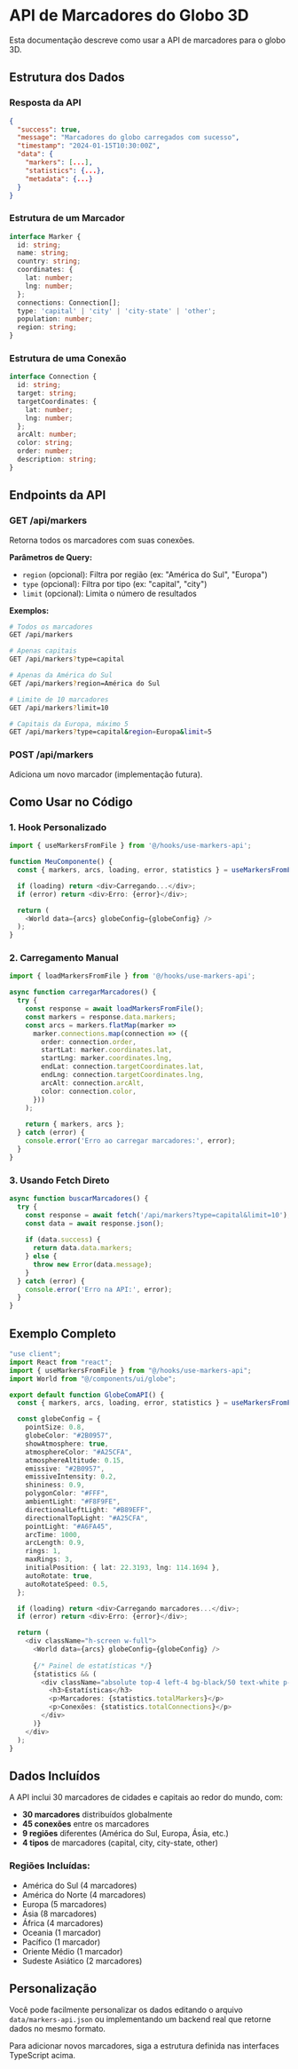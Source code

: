 # API de Marcadores do Globo 3D

Esta documentação descreve como usar a API de marcadores para o globo 3D.

## Estrutura dos Dados

### Resposta da API

```json
{
  "success": true,
  "message": "Marcadores do globo carregados com sucesso",
  "timestamp": "2024-01-15T10:30:00Z",
  "data": {
    "markers": [...],
    "statistics": {...},
    "metadata": {...}
  }
}
```

### Estrutura de um Marcador

```typescript
interface Marker {
  id: string;
  name: string;
  country: string;
  coordinates: {
    lat: number;
    lng: number;
  };
  connections: Connection[];
  type: 'capital' | 'city' | 'city-state' | 'other';
  population: number;
  region: string;
}
```

### Estrutura de uma Conexão

```typescript
interface Connection {
  id: string;
  target: string;
  targetCoordinates: {
    lat: number;
    lng: number;
  };
  arcAlt: number;
  color: string;
  order: number;
  description: string;
}
```

## Endpoints da API

### GET /api/markers

Retorna todos os marcadores com suas conexões.

**Parâmetros de Query:**
- `region` (opcional): Filtra por região (ex: "América do Sul", "Europa")
- `type` (opcional): Filtra por tipo (ex: "capital", "city")
- `limit` (opcional): Limita o número de resultados

**Exemplos:**
```bash
# Todos os marcadores
GET /api/markers

# Apenas capitais
GET /api/markers?type=capital

# Apenas da América do Sul
GET /api/markers?region=América do Sul

# Limite de 10 marcadores
GET /api/markers?limit=10

# Capitais da Europa, máximo 5
GET /api/markers?type=capital&region=Europa&limit=5
```

### POST /api/markers

Adiciona um novo marcador (implementação futura).

## Como Usar no Código

### 1. Hook Personalizado

```typescript
import { useMarkersFromFile } from '@/hooks/use-markers-api';

function MeuComponente() {
  const { markers, arcs, loading, error, statistics } = useMarkersFromFile();

  if (loading) return <div>Carregando...</div>;
  if (error) return <div>Erro: {error}</div>;

  return (
    <World data={arcs} globeConfig={globeConfig} />
  );
}
```

### 2. Carregamento Manual

```typescript
import { loadMarkersFromFile } from '@/hooks/use-markers-api';

async function carregarMarcadores() {
  try {
    const response = await loadMarkersFromFile();
    const markers = response.data.markers;
    const arcs = markers.flatMap(marker => 
      marker.connections.map(connection => ({
        order: connection.order,
        startLat: marker.coordinates.lat,
        startLng: marker.coordinates.lng,
        endLat: connection.targetCoordinates.lat,
        endLng: connection.targetCoordinates.lng,
        arcAlt: connection.arcAlt,
        color: connection.color,
      }))
    );
    
    return { markers, arcs };
  } catch (error) {
    console.error('Erro ao carregar marcadores:', error);
  }
}
```

### 3. Usando Fetch Direto

```typescript
async function buscarMarcadores() {
  try {
    const response = await fetch('/api/markers?type=capital&limit=10');
    const data = await response.json();
    
    if (data.success) {
      return data.data.markers;
    } else {
      throw new Error(data.message);
    }
  } catch (error) {
    console.error('Erro na API:', error);
  }
}
```

## Exemplo Completo

```typescript
"use client";
import React from "react";
import { useMarkersFromFile } from "@/hooks/use-markers-api";
import World from "@/components/ui/globe";

export default function GlobeComAPI() {
  const { markers, arcs, loading, error, statistics } = useMarkersFromFile();

  const globeConfig = {
    pointSize: 0.8,
    globeColor: "#2B0957",
    showAtmosphere: true,
    atmosphereColor: "#A25CFA",
    atmosphereAltitude: 0.15,
    emissive: "#2B0957",
    emissiveIntensity: 0.2,
    shininess: 0.9,
    polygonColor: "#FFF",
    ambientLight: "#F8F9FE",
    directionalLeftLight: "#B89EFF",
    directionalTopLight: "#A25CFA",
    pointLight: "#A6FA45",
    arcTime: 1000,
    arcLength: 0.9,
    rings: 1,
    maxRings: 3,
    initialPosition: { lat: 22.3193, lng: 114.1694 },
    autoRotate: true,
    autoRotateSpeed: 0.5,
  };

  if (loading) return <div>Carregando marcadores...</div>;
  if (error) return <div>Erro: {error}</div>;

  return (
    <div className="h-screen w-full">
      <World data={arcs} globeConfig={globeConfig} />
      
      {/* Painel de estatísticas */}
      {statistics && (
        <div className="absolute top-4 left-4 bg-black/50 text-white p-4 rounded">
          <h3>Estatísticas</h3>
          <p>Marcadores: {statistics.totalMarkers}</p>
          <p>Conexões: {statistics.totalConnections}</p>
        </div>
      )}
    </div>
  );
}
```

## Dados Incluídos

A API inclui 30 marcadores de cidades e capitais ao redor do mundo, com:

- **30 marcadores** distribuídos globalmente
- **45 conexões** entre os marcadores
- **9 regiões** diferentes (América do Sul, Europa, Ásia, etc.)
- **4 tipos** de marcadores (capital, city, city-state, other)

### Regiões Incluídas:
- América do Sul (4 marcadores)
- América do Norte (4 marcadores)
- Europa (5 marcadores)
- Ásia (8 marcadores)
- África (4 marcadores)
- Oceania (1 marcador)
- Pacífico (1 marcador)
- Oriente Médio (1 marcador)
- Sudeste Asiático (2 marcadores)

## Personalização

Você pode facilmente personalizar os dados editando o arquivo `data/markers-api.json` ou implementando um backend real que retorne dados no mesmo formato.

Para adicionar novos marcadores, siga a estrutura definida nas interfaces TypeScript acima.
